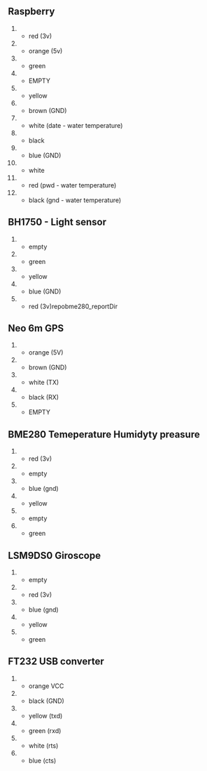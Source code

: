 ## Raspberry
1. - red (3v)
2. - orange (5v)
3. - green 
4. - EMPTY
5. - yellow
6. - brown (GND)
7. - white (date - water temperature)
8. - black
9. - blue (GND)
10. - white
17. - red (pwd - water temperature)
25. - black (gnd - water temperature)


## BH1750 - Light sensor
1. - empty
2. - green 
3. - yellow 
4. - blue (GND)
5. - red (3v)repobme280_reportDir

## Neo 6m GPS
1. - orange (5V)
2. - brown (GND)
3. - white (TX)
4. - black (RX)
5. - EMPTY

## BME280 Temeperature Humidyty preasure
1. - red (3v)
2. - empty
3. - blue (gnd)
4. - yellow
5. - empty
6. - green

## LSM9DS0 Giroscope
1. - empty
2. - red (3v)
3. - blue (gnd)
4. - yellow
5. - green


## FT232 USB converter
1. - orange VCC
2. - black (GND)
3. - yellow (txd)
4. - green (rxd)
5. - white (rts)
6. - blue (cts)
 